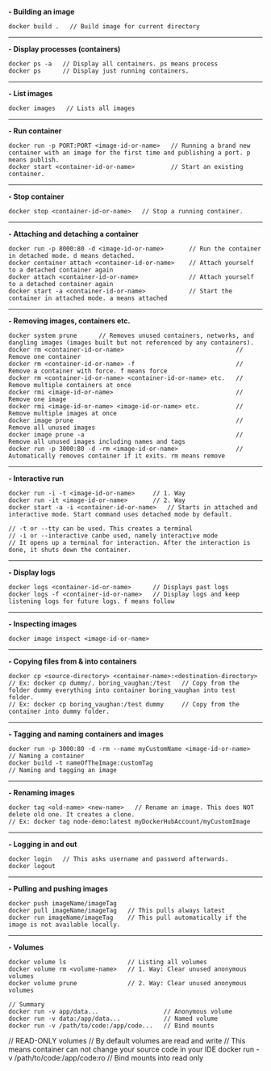 **- Building an image**
```
docker build .   // Build image for current directory
```
---
**- Display processes (containers)**
```
docker ps -a   // Display all containers. ps means process
docker ps      // Display just running containers.
```
---
**- List images**
```
docker images   // Lists all images
```
---
**- Run container**
```
docker run -p PORT:PORT <image-id-or-name>   // Running a brand new container with an image for the first time and publishing a port. p means publish.
docker start <container-id-or-name>          // Start an existing container.
```
---
**- Stop container**
```
docker stop <container-id-or-name>   // Stop a running container.
```
---
**- Attaching and detaching a container**
```
docker run -p 8000:80 -d <image-id-or-name>       // Run the container in detached mode. d means detached.
docker container attach <container-id-or-name>    // Attach yourself to a detached container again
docker attach <container-id-or-name>              // Attach yourself to a detached container again
docker start -a <container-id-or-name>            // Start the container in attached mode. a means attached
```
---
**- Removing images, containers etc.**
```
docker system prune      // Removes unused containers, networks, and dangling images (images built but not referenced by any containers).
docker rm <container-id-or-name>                               // Remove one container
docker rm <container-id-or-name> -f                            // Remove a container with force. f means force
docker rm <container-id-or-name> <container-id-or-name> etc.   // Remove multiple containers at once
docker rmi <image-id-or-name>                                  // Remove one image
docker rmi <image-id-or-name> <image-id-or-name> etc.          // Remove multiple images at once
docker image prune                                             // Remove all unused images
docker image prune -a                                          // Remove all unused images including names and tags
docker run -p 3000:80 -d -rm <image-id-or-name>                // Automatically removes container if it exits. rm means remove
```
---
**- Interactive run**
```
docker run -i -t <image-id-or-name>     // 1. Way
docker run -it <image-id-or-name>       // 2. Way
docker start -a -i <container-id-or-name>   // Starts in attached and interactive mode. Start command uses detached mode by default.
```
```
// -t or --tty can be used. This creates a terminal
// -i or --interactive canbe used, namely interactive mode
// It opens up a terminal for interaction. After the interaction is done, it shuts down the container.
```
---
**- Display logs**
```
docker logs <container-id-or-name>      // Displays past logs
docker logs -f <container-id-or-name>   // Display logs and keep listening logs for future logs. f means follow
```
---
**- Inspecting images**
```
docker image inspect <image-id-or-name>
```
---
**- Copying files from & into containers**
```
docker cp <source-directory> <container-name>:<destination-directory>
// Ex: docker cp dummy/. boring_vaughan:/test   // Copy from the folder dummy everything into container boring_vaughan into test folder.
// Ex: docker cp boring_vaughan:/test dummy     // Copy from the container into dummy folder.
```
---
**- Tagging and naming containers and images**
```
docker run -p 3000:80 -d -rm --name myCustomName <image-id-or-name>   // Naming a container
docker build -t nameOfTheImage:customTag                              // Naming and tagging an image
```
---
**- Renaming images**
```
docker tag <old-name> <new-name>   // Rename an image. This does NOT delete old one. It creates a clone.
// Ex: docker tag node-demo:latest myDockerHubAccount/myCustomImage 
```
---
**- Logging in and out**
```
docker login   // This asks username and password afterwards.
docker logout 
```
---
**- Pulling and pushing images**
```
docker push imageName/imageTag
docker pull imageName/imageTag   // This pulls always latest
docker run imageName/imageTag    // This pull automatically if the image is not available locally.
```
---
**- Volumes**
```
docker volume ls                 // Listing all volumes
docker volume rm <volume-name>   // 1. Way: Clear unused anonymous volumes   
docker volume prune              // 2. Way: Clear unused anonymous volumes
```
```
// Summary
docker run -v app/data...                  // Anonymous volume
docker run -v data:/app/data...            // Named volume
docker run -v /path/to/code:/app/code...   // Bind mounts
```
// READ-ONLY volumes
// By default volumes are read and write
// This means container can not change your source code in your IDE
docker run -v /path/to/code:/app/code:ro   // Bind mounts into read only
```
